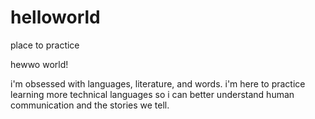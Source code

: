 # helloworld
place to practice

hewwo world!

i'm obsessed with languages, literature, and words. i'm here to practice learning more technical languages so i can better understand human communication and the stories we tell. 
